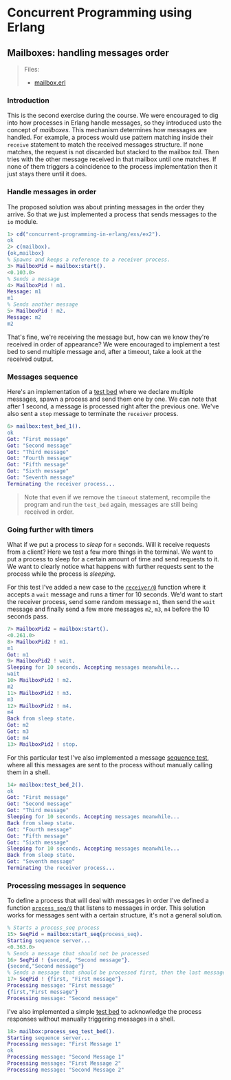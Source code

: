 # Concurrent Programming using Erlang

## Mailboxes: handling messages order

> Files:
>
> + [mailbox.erl](mailbox.erl)

### Introduction

This is the second exercise during the course. We were encouraged to dig into how processes in Erlang handle messages, so they introduced usto the concept of *mailboxes*. This mechanism determines how messages are handled. For example, a process would use pattern matching inside their `receive` statement to match the received messages structure. If none matches, the request is not discarded but stacked to the mailbox *tail*. Then tries with the other message received in that mailbox until one matches. If none of them triggers a coincidence to the process implementation then it just stays there until it does.

### Handle messages in order

The proposed solution was about printing messages in the order they arrive. So that we just implemented a process that sends messages to the `io` module.

```erlang
1> cd("concurrent-programming-in-erlang/exs/ex2").
ok
2> c(mailbox).
{ok,mailbox}
% Spawns and keeps a reference to a receiver process.
3> MailboxPid = mailbox:start().
<0.103.0>
% Sends a message
4> MailboxPid ! m1.
Message: m1
m1
% Sends another message
5> MailboxPid ! m2.
Message: m2
m2
```

That's fine, we're receiving the message but, how can we know they're received in order of appearance? We were encouraged to implement a test bed to send multiple message and, after a timeout, take a look at the received output.

### Messages sequence

Here's an implementation of a [test bed](mailbox.erl#L11) where we declare multiple messages, spawn a process and send them one by one. We can note that after 1 second, a message is processed right after the previous one. We've also sent a `stop` message to terminate the `receiver` process.

```erlang
6> mailbox:test_bed_1().
ok
Got: "First message"
Got: "Second message"
Got: "Third message"
Got: "Fourth message"
Got: "Fifth message"
Got: "Sixth message"
Got: "Seventh message"
Terminating the receiver process...
```

> Note that even if we remove the `timeout` statement, recompile the program and run the `test_bed` again, messages are still being received in order.

### Going further with timers

What if we put a process to *sleep* for `n` seconds. Will it receive requests from a client? Here we test a few more things in the terminal. We want to put a process to sleep for a certain amount of time and send requests to it. We want to clearly notice what happens with further requests sent to the process while the process is *sleeping*.

For this test I've added a new case to the [`receiver/0`](mailbox.erl#L60) function where it accepts a `wait` message and runs a timer for 10 seconds. We'd want to start the receiver process, send some random message `m1`, then send the `wait` message and finally send a few more messages `m2`, `m3`, `m4` before the 10 seconds pass.

```erlang
7> MailboxPid2 = mailbox:start().
<0.261.0>
8> MailboxPid2 ! m1.
m1
Got: m1
9> MailboxPid2 ! wait.
Sleeping for 10 seconds. Accepting messages meanwhile...
wait
10> MailboxPid2 ! m2.
m2
11> MailboxPid2 ! m3.
m3
12> MailboxPid2 ! m4.
m4
Back from sleep state.
Got: m2
Got: m3
Got: m4
13> MailboxPid2 ! stop.
```

For this particular test I've also implemented a message [sequence test](mailbox.erl#L34), where all this messages are sent to the process without manually calling them in a shell.

```erlang
14> mailbox:test_bed_2().
ok
Got: "First message"
Got: "Second message"
Got: "Third message"
Sleeping for 10 seconds. Accepting messages meanwhile...
Back from sleep state.
Got: "Fourth message"
Got: "Fifth message"
Got: "Sixth message"
Sleeping for 10 seconds. Accepting messages meanwhile...
Back from sleep state.
Got: "Seventh message"
Terminating the receiver process...
```

### Processing messages in sequence

To define a process that will deal with messages in order I've defined a function [`process_seq/0`](mailbox.erl#L86) that listens to messages in order. This solution works for messages sent with a certain structure, it's not a general solution.

```erlang
% Starts a process_seq process
15> SeqPid = mailbox:start_seq(process_seq).
Starting sequence server...
<0.363.0>
% Sends a message that should not be processed
16> SeqPid ! {second, "Second message"}.
{second,"Second message"}
% Sends a message that should be processed first, then the last message should be processed
17> SeqPid ! {first, "First message"}.  
Processing message: "First message"
{first,"First message"}
Processing message: "Second message"
```

I've also implemented a simple [test bed](mailbox.erl#L104) to acknowledge the process responses without manually triggering messages in a shell.

```erlang
18> mailbox:process_seq_test_bed().
Starting sequence server...
Processing message: "First Message 1"
ok
Processing message: "Second Message 1"
Processing message: "First Message 2"
Processing message: "Second Message 2"
```
